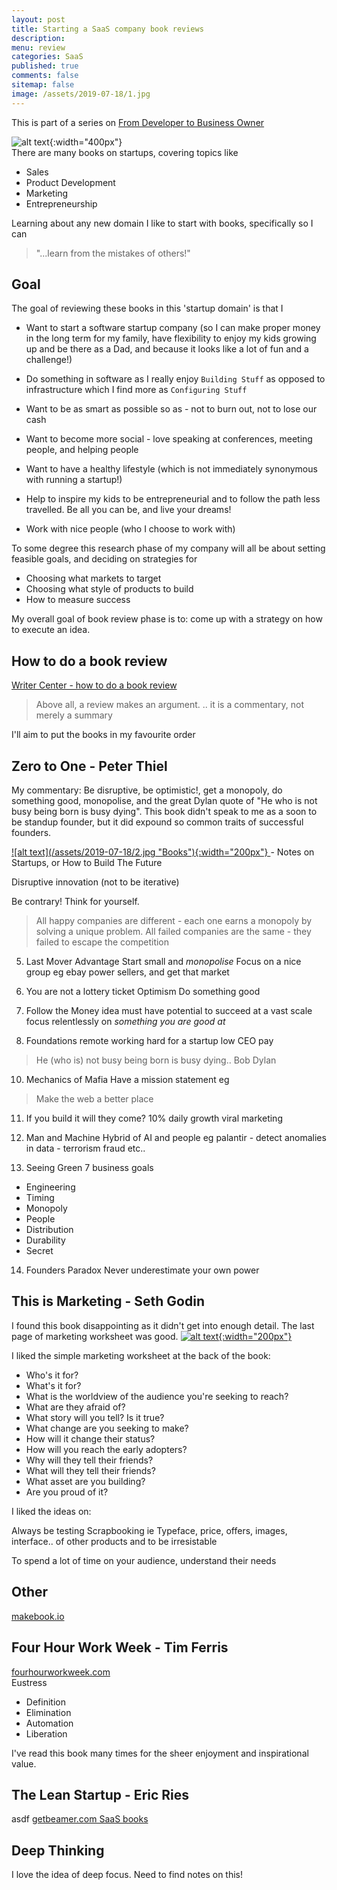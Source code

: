```yaml
---
layout: post
title: Starting a SaaS company book reviews
description: 
menu: review
categories: SaaS 
published: true 
comments: false
sitemap: false
image: /assets/2019-07-18/1.jpg
---
```

This is part of a series on [From Developer to Business Owner](/2019/06/20/From-Developer-to-Business-Owner-SaaS)  

![alt text](/assets/2019-07-18/1.jpg "Books"){:width="400px"}     
There are many books on startups, covering topics like

- Sales
- Product Development
- Marketing
- Entrepreneurship

Learning about any new domain I like to start with books, specifically so I can

> "...learn from the mistakes of others!"

## Goal
The goal of reviewing these books in this 'startup domain' is that I

- Want to start a software startup company (so I can make proper money in the long term for my family, have flexibility to enjoy my kids growing up and be there as a Dad, and because it looks like a lot of fun and a challenge!)  

- Do something in software as I really enjoy `Building Stuff` as opposed to infrastructure which I find more as `Configuring Stuff` 

- Want to be as smart as possible so as - not to burn out, not to lose our cash

- Want to become more social - love speaking at conferences, meeting people, and helping people

- Want to have a healthy lifestyle (which is not immediately synonymous with running a startup!)

- Help to inspire my kids to be entrepreneurial and to follow the path less travelled. Be all you can be, and live your dreams!
 
- Work with nice people (who I choose to work with)


To some degree this research phase of my company will all be about setting feasible goals, and deciding on strategies for

- Choosing what markets to target
- Choosing what style of products to build
- How to measure success

My overall goal of book review phase is to: come up with a strategy on how to execute an idea.

## How to do a book review
[Writer Center - how to do a book review](https://writingcenter.unc.edu/tips-and-tools/book-reviews/)

> Above all, a review makes an argument.
> .. it is a commentary, not merely a summary

I'll aim to put the books in my favourite order

## Zero to One - Peter Thiel
My commentary: Be disruptive, be optimistic!, get a monopoly, do something good, monopolise, and the great Dylan quote of "He who is not busy being born is busy dying". This book didn't speak to me as a soon to be standup founder, but it did expound so common traits of successful founders.


<a href="https://www.amazon.co.uk/Zero-One-Notes-Start-Future/dp/0753555204/ref=sr_1_1?keywords=zero+to+one&qid=1563530230&s=gateway&sr=8-1">
![alt text](/assets/2019-07-18/2.jpg "Books"){:width="200px"}     
</a>
- Notes on Startups, or How to Build The Future

Disruptive innovation (not to be iterative)

Be contrary! Think for yourself.  

> All happy companies are different - each one earns a monopoly by solving a unique problem.
> All failed companies are the same - they failed to escape the competition
 

5. Last Mover Advantage
Start small and *monopolise*
 Focus on a nice group eg ebay power sellers, and get that market

6. You are not a lottery ticket
Optimism
Do something good

7. Follow the Money
idea must have potential to succeed at a vast scale
focus relentlessly on *something you are good at*

9. Foundations
remote working hard for a startup
low CEO pay
> He (who is) not busy being born is busy dying.. Bob Dylan

10. Mechanics of Mafia
Have a mission statement eg
> Make the web a better place

11. If you build it will they come?
10% daily growth
viral marketing

12. Man and Machine
Hybrid of AI and people 
eg palantir - detect anomalies in data - terrorism fraud etc..

13. Seeing Green
7 business goals
- Engineering
- Timing
- Monopoly
- People
- Distribution
- Durability
- Secret

14. Founders Paradox
Never underestimate your own power


## This is Marketing - Seth Godin
I found this book disappointing as it didn't get into enough detail. The last page of marketing worksheet was good.
<a href="https://www.amazon.co.uk/This-Marketing-Cant-Until-Learn/dp/0241370140/ref=sr_1_1?keywords=this+is+marketing&qid=1563530627&s=gateway&sr=8-1">
![alt text](/assets/2019-07-18/3.jpg "Books"){:width="200px"}     
</a>

I liked the simple marketing worksheet at the back of the book:
- Who's it for?
- What's it for?
- What is the worldview of the audience you're seeking to reach?
- What are they afraid of?
- What story will you tell? Is it true?
- What change are you seeking to make?
- How will it change their status?
- How will you reach the early adopters?
- Why will they tell their friends?
- What will they tell their friends?
- What asset are you building?
- Are you proud of it?

I liked the ideas on:

Always be testing
Scrapbooking ie Typeface, price, offers, images, interface.. of other products
and to be irresistable

To spend a lot of time on your audience, understand their needs

## Other
[makebook.io](https://makebook.io)  

## Four Hour Work Week - Tim Ferris
[fourhourworkweek.com](https://fourhourworkweek.com/)  
Eustress

- Definition
- Elimination
- Automation
- Liberation

I've read this book many times for the sheer enjoyment and inspirational value.

## The Lean Startup  - Eric Ries
asdf
[getbeamer.com SaaS books](https://www.getbeamer.com/blog/top-15-must-read-books-for-saas-founders-for-2019/)  


## Deep Thinking
I love the idea of deep focus. Need to find notes on this!
















